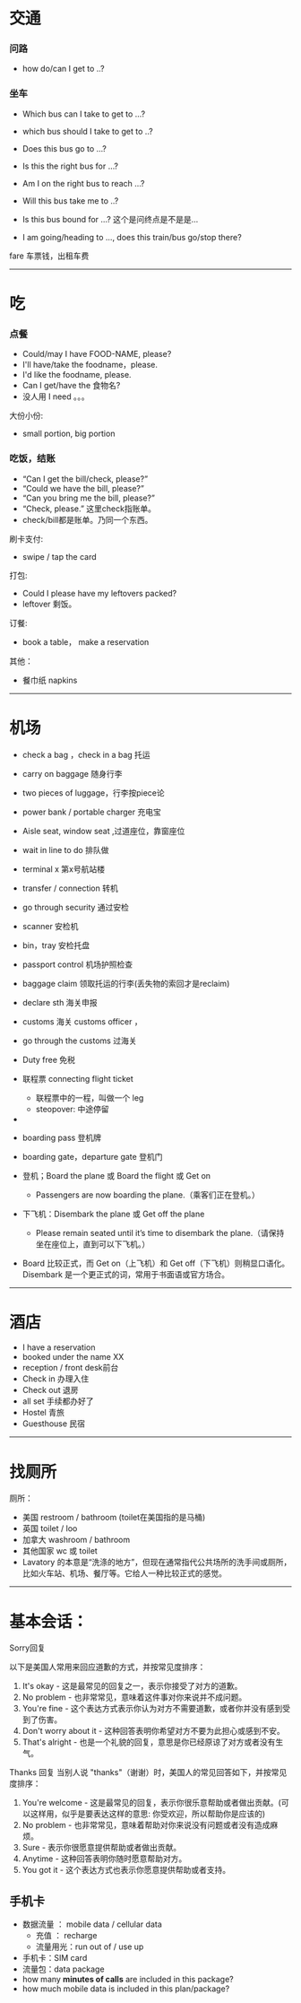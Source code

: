 # 交通

### 问路

- how do/can I get to ..?

### 坐车
- Which bus can I take to get to …?
- which bus should I take to get to ..?

- Does this bus go to …?
- Is this the right bus for …?
- Am I on the right bus to reach …?
- Will this bus take me to ..?
- Is this bus bound for …? 这个是问终点是不是是...

- I am going/heading to …, does this train/bus go/stop there?


fare 车票钱，出租车费

---- 

# 吃 

### 点餐
- Could/may I have FOOD-NAME, please?
- I'll have/take the foodname，please.
- I'd like the foodname, please.
- Can I get/have the 食物名?
- 没人用 I need 。。。

大份小份:
- small portion, big portion

### 吃饭，结账
- “Can I get the bill/check, please?”
- “Could we have the bill, please?”
- “Can you bring me the bill, please?”
-  “Check, please.” 这里check指账单。
- check/bill都是账单。乃同一个东西。

刷卡支付:
- swipe / tap the card

打包:
- Could I please have my leftovers packed?
- leftover 剩饭。

订餐:
- book a table， make a reservation 

其他：
- 餐巾纸 napkins

----

# 机场

- check a bag ，check in a bag 托运
- carry on baggage 随身行李
- two pieces of luggage，行李按piece论
- power bank / portable charger 充电宝
- Aisle seat, window seat ,过道座位，靠窗座位
- wait in line to do 排队做
- terminal x 第x号航站楼
- transfer / connection 转机 
- go through security 通过安检
- scanner 安检机
- bin，tray 安检托盘
- passport control 机场护照检查
- baggage claim 领取托运的行李(丢失物的索回才是reclaim)
- declare sth 海关申报
- customs 海关 customs officer ，
- go through the customs 过海关
- Duty free 免税

- 联程票 connecting flight ticket
  - 联程票中的一程，叫做一个 leg
  - steopover:  中途停留

- 
- boarding pass 登机牌
- boarding gate，departure gate 登机门
- 登机；Board the plane 或 Board the flight 或 Get on  
  - Passengers are now boarding the plane.（乘客们正在登机。）
- 下飞机：Disembark the plane 或 Get off the plane
  - Please remain seated until it’s time to disembark the plane.（请保持坐在座位上，直到可以下飞机。）
- Board 比较正式，而 Get on（上飞机）和 Get off（下飞机）则稍显口语化。 Disembark 是一个更正式的词，常用于书面语或官方场合。

----

# 酒店 

- I have a reservation
- booked under the name XX 
- reception / front desk前台
- Check in 办理入住
- Check out 退房
- all set 手续都办好了
- Hostel 青旅
- Guesthouse 民宿

----

# 找厕所
厕所：
- 美国 restroom / bathroom (toilet在美国指的是马桶)
- 英国 toilet / loo
- 加拿大 washroom / bathroom
- 其他国家 wc 或 toilet
- Lavatory 的本意是“洗涤的地方”，但现在通常指代公共场所的洗手间或厕所，比如火车站、机场、餐厅等。它给人一种比较正式的感觉。
  
----

# 基本会话：

Sorry回复

以下是美国人常用来回应道歉的方式，并按常见度排序：
1. It's okay - 这是最常见的回复之一，表示你接受了对方的道歉。
2. No problem - 也非常常见，意味着这件事对你来说并不成问题。
3. You're fine - 这个表达方式表示你认为对方不需要道歉，或者你并没有感到受到了伤害。
4. Don't worry about it - 这种回答表明你希望对方不要为此担心或感到不安。
5. That's alright - 也是一个礼貌的回复，意思是你已经原谅了对方或者没有生气。

Thanks 回复
当别人说 "thanks"（谢谢）时，美国人的常见回答如下，并按常见度排序：
1. You're welcome - 这是最常见的回复，表示你很乐意帮助或者做出贡献。(可以这样用，似乎是要表达这样的意思: 你受欢迎，所以帮助你是应该的)
2. No problem - 也非常常见，意味着帮助对你来说没有问题或者没有造成麻烦。
3. Sure - 表示你很愿意提供帮助或者做出贡献。
4. Anytime - 这种回答表明你随时愿意帮助对方。
5. You got it - 这个表达方式也表示你愿意提供帮助或者支持。

## 手机卡
- 数据流量 ： mobile data / cellular data
  - 充值 ： recharge
  - 流量用光：run out of / use up
- 手机卡：SIM card
- 流量包：data package
- how many **minutes  of calls** are included in this package?
- how much mobile data is included in this  plan/package?
